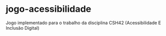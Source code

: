 # jogo-acessibilidade
Jogo implementado para o trabalho da disciplina CSH42 (Acessibilidade E Inclusão Digital)

